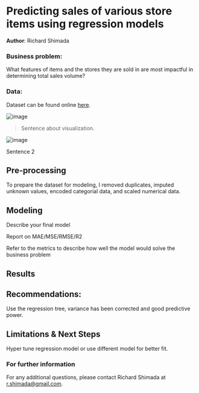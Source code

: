 # Predicting sales of various store items using regression models 


**Author**: Richard Shimada

### Business problem:

What features of items and the stores they are sold in are most impactful in determining total sales volume? 

### Data:
Dataset can be found online [here](https://datahack.analyticsvidhya.com/contest/practice-problem-big-mart-sales-iii/).


![image](https://user-images.githubusercontent.com/110313483/191888643-2063745e-48d7-4744-a68a-f88e6e2415df.png)

> Sentence about visualization.


![image](https://user-images.githubusercontent.com/110313483/191889066-f91da510-d333-4c48-9078-c969c13c2100.png)

Sentence 2

## Pre-processing
To prepare the dataset for modeling, I removed duplicates, imputed unknown values, encoded categorial data, and scaled numerical data.


## Modeling

Describe your final model

Report on MAE/MSE/RMSE/R2

Refer to the metrics to describe how well the model would solve the business problem



## Results


## Recommendations:

Use the regression tree, variance has been corrected and good predictive power.


## Limitations & Next Steps

Hyper tune regression model or use different model for better fit.


### For further information

For any additional questions, please contact Richard Shimada at r.shimada@gmail.com.
